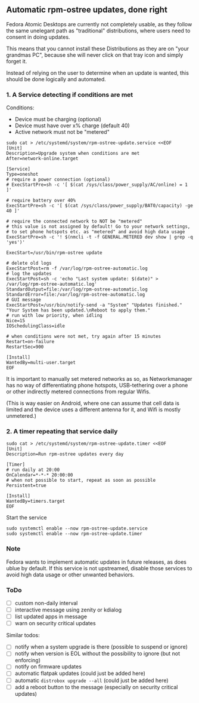 ## Automatic rpm-ostree updates, done right

Fedora Atomic Desktops are currently not completely usable, as they follow the same unelegant path as "traditional" distributions, where users need to consent in doing updates.

This means that you cannot install these Distributions as they are on "your grandmas PC", because she will never click on that tray icon and simply forget it.

Instead of relying on the user to determine when an update is wanted, this should be done logically and automated.

### 1. A Service detecting if conditions are met

Conditions:
- Device must be charging (optional)
- Device must have over x% charge (default 40)
- Active network must not be "metered"

```
sudo cat > /etc/systemd/system/rpm-ostree-update.service <<EOF
[Unit]
Description=Upgrade system when conditions are met
After=network-online.target

[Service]
Type=oneshot
# require a power connection (optional)
# ExecStartPre=sh -c '[ $(cat /sys/class/power_supply/AC/online) = 1 ]'

# require battery over 40%
ExecStartPre=sh -c '[ $(cat /sys/class/power_supply/BAT0/capacity) -ge 40 ]'

# require the connected network to NOT be "metered"
# this value is not assigned by default! Go to your network settings,
# to set phone hotspots etc. as "metered" and avoid high data usage
ExecStartPre=sh -c '! $(nmcli -t -f GENERAL.METERED dev show | grep -q 'yes')'

ExecStart=/usr/bin/rpm-ostree update

# delete old logs
ExecStartPost=rm -f /var/log/rpm-ostree-automatic.log
# log the updates
ExecStartPost=sh -c 'echo "Last system update: $(date)" > /var/log/rpm-ostree-automatic.log'
StandardOutput=file:/var/log/rpm-ostree-automatic.log
StandardError=file:/var/log/rpm-ostree-automatic.log
# GUI message
ExecStartPost=/usr/bin/notify-send -a "System" "Updates finished." "Your System has been updated.\nReboot to apply them."
# run with low priority, when idling
Nice=15
IOSchedulingClass=idle

# when conditions were not met, try again after 15 minutes
Restart=on-failure
RestartSec=900

[Install]
WantedBy=multi-user.target
EOF
```

It is important to manually set metered networks as so, as Networkmanager has no way of differentiating phone hotspots, USB-tethering over a phone or other indirectly metered connections from regular Wifis.

(This is way easier on Android, where one can assume that cell data is limited and the device uses a different antenna for it, and Wifi is mostly unmetered.)

### 2. A timer repeating that service daily

```
sudo cat > /etc/systemd/system/rpm-ostree-update.timer <<EOF
[Unit]
Description=Run rpm-ostree updates every day

[Timer]
# run daily at 20:00
OnCalendar=*-*-* 20:00:00
# when not possible to start, repeat as soon as possible
Persistent=true

[Install]
WantedBy=timers.target
EOF
```

Start the service

```
sudo systemctl enable --now rpm-ostree-update.service
sudo systemctl enable --now rpm-ostree-update.timer
```

### Note
Fedora wants to implement automatic updates in future releases, as does ublue by default. If this service is not upstreamed, disable those services to avoid high data usage or other unwanted behaviors.

### ToDo
- [ ] custom non-daily interval
- [ ] interactive message using zenity or kdialog
- [ ] list updated apps in message
- [ ] warn on security critical updates

Similar todos:
- [ ] notify when a system upgrade is there (possible to suspend or ignore)
- [ ] notify when version is EOL without the possibility to ignore (but not enforcing)
- [ ] notify on firmware updates
- [ ] automatic flatpak updates (could just be added here)
- [ ] automatic `distrobox upgrade --all` (could just be added here)
- [ ] add a reboot button to the message (especially on security critical updates)

